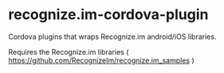 recognize.im-cordova-plugin
===========================

Cordova plugins that wraps Recognize.im android/iOS libraries.

Requires the Recognize.im libraries ( https://github.com/RecognizeIm/recognize.im_samples )
